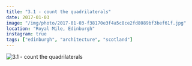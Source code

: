 ```yaml
---
title: "3.1 - count the quadrilaterals"
date: 2017-01-03
image: "/img/photo/2017-01-03-f38170e3f4a5c8ce2fd8089bf3bef61f.jpg"
location: "Royal Mile, Edinburgh"
instagram: true
tags: ["edinburgh", "architecture", "scotland"]
---
```


![3.1 - count the quadrilaterals](/img/photo/2017-01-03-f38170e3f4a5c8ce2fd8089bf3bef61f.jpg)
